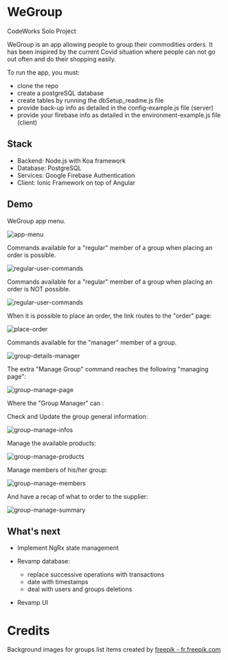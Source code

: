 # WeGroup
CodeWorks Solo Project

WeGroup is an app allowing people to group their commodities orders. It has been inspired by the current Covid situation where people can not go out often and do their shopping easily.

To run the app, you must:
* clone the repo
* create a postgreSQL database
* create tables by running the dbSetup_readme.js file
* provide back-up info as detailed in the config-example.js file (server)
* provide your firebase info as detailed in the environment-example.js file (client)


## Stack

* Backend: Node.js with Koa framework
* Database: PostgreSQL
* Services: Google Firebase Authentication
* Client: Ionic Framework on top of Angular


## Demo

WeGroup app menu.

![app-menu](./rd_images/app-menu.png)

Commands available for a "regular" member of a group when placing an order is possible.

![regular-user-commands](./rd_images/regular-user-menu.png)


Commands available for a "regular" member of a group when placing an order is NOT possible.

![regular-user-commands](./rd_images/regular-user-menu2.png)


When it is possible to place an order, the link routes to the "order" page:

![place-order](./rd_images/place-order.png)



Commands available for the "manager" member of a group.

![group-details-manager](./rd_images/group-details-manager-small.png)


The extra "Manage Group" command reaches the following "managing page":

![group-manage-page](./rd_images/group-manage-page.png)


Where the "Group Manager" can :

Check and Update the group general information:

![group-manage-infos](./rd_images/group-manage-infos.png)


Manage the available products:

![group-manage-products](./rd_images/group-manage-products.png)


Manage members of his/her group:

![group-manage-members](./rd_images/group-manage-members.png)


And have a recap of what to order to the supplier:

![group-manage-summary](./rd_images/group-manage-summary.png)


## What's next
* Implement NgRx state management
* Revamp database:
  * replace successive operations with transactions
  * date with timestamps
  * deal with users and groups deletions

* Revamp UI


# Credits
Background images for groups list items created by
<a href="https://fr.freepik.com/photos-vecteurs-libre/fond">freepik - fr.freepik.com</a>
